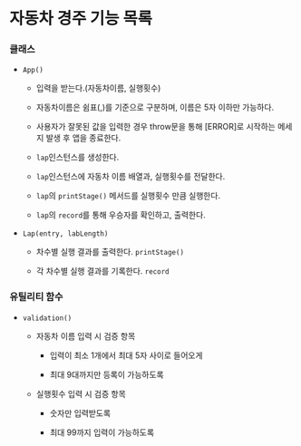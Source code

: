 # 자동차 경주 기능 목록

### 클래스

- `App()`

  - 입력을 받는다.(자동차이름, 실행횟수)

  - 자동차이름은 쉼표(,)를 기준으로 구분하며, 이름은 5자 이하만 가능하다.

  - 사용자가 잘못된 값을 입력한 경우 throw문을 통해 [ERROR]로 시작하는 메세지 발생 후 앱을 종료한다.

  - `lap`인스턴스를 생성한다.

  - `lap`인스턴스에 자동차 이름 배열과, 실행횟수를 전달한다.

  - `lap`의 `printStage()` 메서드를 실행횟수 만큼 실행한다.

  - `lap`의 `record`를 통해 우승자를 확인하고, 출력한다.

- `Lap(entry, labLength)`

  - 차수별 실행 결과를 출력한다. `printStage()`

  - 각 차수별 실행 결과를 기록한다. `record`

### 유틸리티 함수

- `validation()`

  - 자동차 이름 입력 시 검증 항목

    - 입력이 최소 1개에서 최대 5자 사이로 들어오게

    - 최대 9대까지만 등록이 가능하도록

  - 실행횟수 입력 시 검증 항목

    - 숫자만 입력받도록

    - 최대 99까지 입력이 가능하도록
